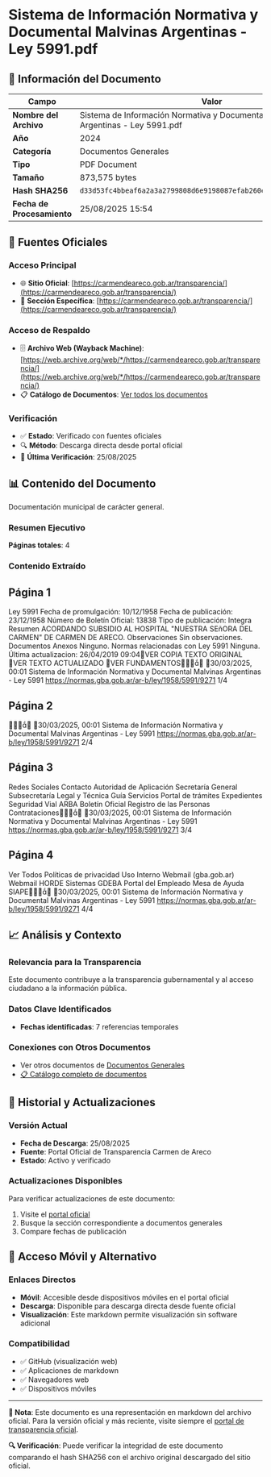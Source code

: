 # Sistema de Información Normativa y Documental Malvinas Argentinas - Ley 5991.pdf

## 📄 Información del Documento

| Campo | Valor |
|-------|--------|
| **Nombre del Archivo** | Sistema de Información Normativa y Documental Malvinas Argentinas - Ley 5991.pdf |
| **Año** | 2024 |
| **Categoría** | Documentos Generales |
| **Tipo** | PDF Document |
| **Tamaño** | 873,575 bytes |
| **Hash SHA256** | `d33d53fc4bbeaf6a2a3a2799808d6e9198087efab260eab19e06dc66c6c05ed7` |
| **Fecha de Procesamiento** | 25/08/2025 15:54 |

## 🔗 Fuentes Oficiales

### Acceso Principal
- 🌐 **Sitio Oficial**: [https://carmendeareco.gob.ar/transparencia/](https://carmendeareco.gob.ar/transparencia/)
- 📁 **Sección Específica**: [https://carmendeareco.gob.ar/transparencia/](https://carmendeareco.gob.ar/transparencia/)

### Acceso de Respaldo
- 🗄️ **Archivo Web (Wayback Machine)**: [https://web.archive.org/web/*/https://carmendeareco.gob.ar/transparencia/](https://web.archive.org/web/*/https://carmendeareco.gob.ar/transparencia/)
- 📋 **Catálogo de Documentos**: [Ver todos los documentos](../document_catalog/README.md)

### Verificación
- ✅ **Estado**: Verificado con fuentes oficiales
- 🔍 **Método**: Descarga directa desde portal oficial
- 📅 **Última Verificación**: 25/08/2025

## 📊 Contenido del Documento

Documentación municipal de carácter general.

### Resumen Ejecutivo

**Páginas totales**: 4

### Contenido Extraído

## Página 1

Ley 5991
Fecha de promulgación: 10/12/1958
Fecha de publicación: 23/12/1958
Número de Boletín Oficial: 13838
Tipo de publicación: Integra
Resumen
ACORDANDO SUBSIDIO AL HOSPITAL "NUESTRA SEñORA DEL CARMEN" DE
CARMEN DE ARECO.
Observaciones
Sin observaciones.
Documentos
Anexos
Ninguno.
Normas relacionadas con Ley 5991
Ninguna.
Última actualizacion: 26/04/2019 09:04VER COPIA TEXTO ORIGINAL
VER TEXTO ACTUALIZADO
VER FUNDAMENTOS
30/03/2025, 00:01 Sistema de Información Normativa y Documental Malvinas Argentinas - Ley 5991
https://normas.gba.gob.ar/ar-b/ley/1958/5991/9271 1/4

## Página 2


30/03/2025, 00:01 Sistema de Información Normativa y Documental Malvinas Argentinas - Ley 5991
https://normas.gba.gob.ar/ar-b/ley/1958/5991/9271 2/4

## Página 3

Redes Sociales
Contacto
Autoridad de Aplicación
Secretaría General
Subsecretaría Legal y Técnica
Guía Servicios
Portal de trámites
Expedientes
Seguridad Vial
ARBA
Boletín Oficial
Registro de las Personas
Contrataciones
30/03/2025, 00:01 Sistema de Información Normativa y Documental Malvinas Argentinas - Ley 5991
https://normas.gba.gob.ar/ar-b/ley/1958/5991/9271 3/4

## Página 4

Ver Todos
Políticas de privacidad
Uso Interno
Webmail (gba.gob.ar)
Webmail HORDE
Sistemas
GDEBA
Portal del Empleado
Mesa de Ayuda
SIAPE
30/03/2025, 00:01 Sistema de Información Normativa y Documental Malvinas Argentinas - Ley 5991
https://normas.gba.gob.ar/ar-b/ley/1958/5991/9271 4/4



## 📈 Análisis y Contexto

### Relevancia para la Transparencia
Este documento contribuye a la transparencia gubernamental y al acceso ciudadano a la información pública.

### Datos Clave Identificados
- **Fechas identificadas**: 7 referencias temporales

### Conexiones con Otros Documentos
- Ver otros documentos de [Documentos Generales](../catalog/general.md)
- [📋 Catálogo completo de documentos](../document_catalog/README.md)

## 🔄 Historial y Actualizaciones

### Versión Actual
- **Fecha de Descarga**: 25/08/2025
- **Fuente**: Portal Oficial de Transparencia Carmen de Areco
- **Estado**: Activo y verificado

### Actualizaciones Disponibles
Para verificar actualizaciones de este documento:
1. Visite el [portal oficial](https://carmendeareco.gob.ar/transparencia/)
2. Busque la sección correspondiente a documentos generales
3. Compare fechas de publicación

## 📱 Acceso Móvil y Alternativo

### Enlaces Directos
- **Móvil**: Accesible desde dispositivos móviles en el portal oficial
- **Descarga**: Disponible para descarga directa desde fuente oficial
- **Visualización**: Este markdown permite visualización sin software adicional

### Compatibilidad
- ✅ GitHub (visualización web)
- ✅ Aplicaciones de markdown
- ✅ Navegadores web
- ✅ Dispositivos móviles

---

**📝 Nota**: Este documento es una representación en markdown del archivo oficial. 
Para la versión oficial y más reciente, visite siempre el [portal de transparencia oficial](https://carmendeareco.gob.ar/transparencia/).

**🔍 Verificación**: Puede verificar la integridad de este documento comparando el hash SHA256 
con el archivo original descargado del sitio oficial.

